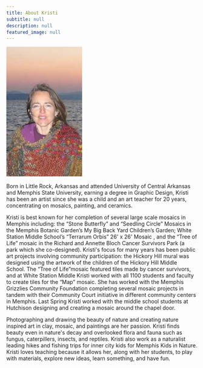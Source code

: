```yaml
---
title: About Kristi
subtitle: null
description: null
featured_image: null
---
```


![](/images/about/kristi.jpg)

Born in Little Rock, Arkansas and attended University of Central Arkansas and Memphis State University, earning a degree in Graphic Design, Kristi has been an artist since she was a child and an art teacher for 20 years, concentrating on mosaics, painting, and ceramics.

Kristi is best known for her completion of several large scale mosaics in Memphis including: the “Stone Butterfly” and “Seedling Circle” Mosaics in the Memphis Botanic Garden’s My Big Back Yard Children’s Garden; White Station Middle School’s “Terrarum Orbis” 26' x 26' Mosaic , and the “Tree of Life” mosaic in the Richard and Annette Bloch Cancer Survivors Park (a park which she co-designed). Kristi's focus for many years has been public art projects involving community participation: the Hickory Hill mural was designed using the artwork of the children of the Hickory Hill Middle School. The “Tree of Life”mosaic featured tiles made by cancer survivors, and at White Station Middle Kristi worked with all 1100 students and faculty to create tiles for the “Map” mosaic. She has worked with the Memphis Grizzlies Community Foundation completing several mosaic projects in tandem with their Community Court initiative in different community centers in Memphis. Last Spring Kristi worked with the middle school students at Hutchison designing and creating a mosaic around the chapel door.

Photographing and drawing the beauty of nature and creating nature inspired art in clay, mosaic, and paintings are her passion. Kristi finds beauty even in nature's decay and overlooked flora and fauna such as fungus, caterpillers, insects, and reptiles. Kristi also work as a naturalist leading hikes and fishing trips for inner city kids for Memphis Kids in Nature. Kristi loves teaching because it allows her, along with her students, to play with materials, explore new ideas, learn something, and have fun.

